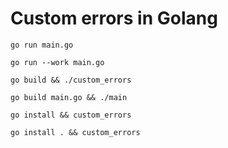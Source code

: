 # Custom errors in Golang

`go run main.go`

`go run --work main.go`

`go build && ./custom_errors`

`go build main.go && ./main`

`go install && custom_errors`

`go install . && custom_errors`
